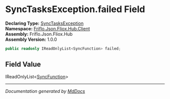 ﻿<!--  
  <auto-generated>   
    The contents of this file were generated by a tool.  
    Changes to this file may be list if the file is regenerated  
  </auto-generated>   
-->

# SyncTasksException.failed Field

**Declaring Type:** [SyncTasksException](../index.md)  
**Namespace:** [Friflo.Json.Fliox.Hub.Client](../../index.md)  
**Assembly:** Friflo.Json.Fliox.Hub  
**Assembly Version:** 1.0.0

```csharp
public readonly IReadOnlyList<SyncFunction> failed;
```

## Field Value

IReadOnlyList\<[SyncFunction](../../SyncFunction/index.md)\>

___

*Documentation generated by [MdDocs](https://github.com/ap0llo/mddocs)*
